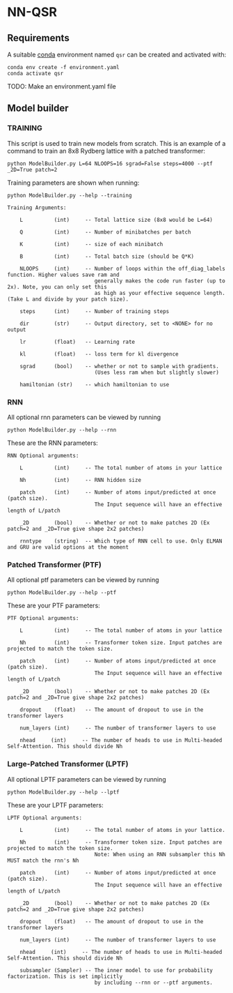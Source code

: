 # NN-QSR

## Requirements
A suitable [conda](https://conda.io/) environment named `qsr` can be created
and activated with:

```
conda env create -f environment.yaml
conda activate qsr
```

TODO: Make an environment.yaml file


## Model builder

### TRAINING

This script is used to train new models from scratch. This is an example of a command
to train an 8x8 Rydberg lattice with a patched transformer:

```
python ModelBuilder.py L=64 NLOOPS=16 sgrad=False steps=4000 --ptf _2D=True patch=2
```

Training parameters are shown when running:

```
python ModelBuilder.py --help --training
```

```
Training Arguments:

    L          (int)     -- Total lattice size (8x8 would be L=64)

    Q          (int)     -- Number of minibatches per batch

    K          (int)     -- size of each minibatch

    B          (int)     -- Total batch size (should be Q*K)

    NLOOPS     (int)     -- Number of loops within the off_diag_labels function. Higher values save ram and
                            generally makes the code run faster (up to 2x). Note, you can only set this
                            as high as your effective sequence length. (Take L and divide by your patch size).

    steps      (int)     -- Number of training steps

    dir        (str)     -- Output directory, set to <NONE> for no output

    lr         (float)   -- Learning rate

    kl         (float)   -- loss term for kl divergence

    sgrad      (bool)    -- whether or not to sample with gradients.
                            (Uses less ram when but slightly slower)

    hamiltonian (str)    -- which hamiltonian to use
```

### RNN

All optional rnn parameters can be viewed by running 

```
python ModelBuilder.py --help --rnn
```

These are the RNN parameters:

```
RNN Optional arguments:

    L          (int)     -- The total number of atoms in your lattice

    Nh         (int)     -- RNN hidden size

    patch      (int)     -- Number of atoms input/predicted at once (patch size).
                            The Input sequence will have an effective length of L/patch

    _2D        (bool)    -- Whether or not to make patches 2D (Ex patch=2 and _2D=True give shape 2x2 patches)

    rnntype    (string)  -- Which type of RNN cell to use. Only ELMAN and GRU are valid options at the moment

```

### Patched Transformer (PTF)



All optional ptf parameters can be viewed by running 

```
python ModelBuilder.py --help --ptf
```

These are your PTF parameters:

```
PTF Optional arguments:

    L          (int)     -- The total number of atoms in your lattice

    Nh         (int)     -- Transformer token size. Input patches are projected to match the token size.

    patch      (int)     -- Number of atoms input/predicted at once (patch size).
                            The Input sequence will have an effective length of L/patch

    _2D        (bool)    -- Whether or not to make patches 2D (Ex patch=2 and _2D=True give shape 2x2 patches)

    dropout    (float)   -- The amount of dropout to use in the transformer layers

    num_layers (int)     -- The number of transformer layers to use

    nhead     (int)     -- The number of heads to use in Multi-headed Self-Attention. This should divide Nh

```


### Large-Patched Transformer (LPTF)


All optional LPTF parameters can be viewed by running 

```
python ModelBuilder.py --help --lptf
```

These are your LPTF parameters:

```
LPTF Optional arguments:

    L          (int)     -- The total number of atoms in your lattice.

    Nh         (int)     -- Transformer token size. Input patches are projected to match the token size.
                            Note: When using an RNN subsampler this Nh MUST match the rnn's Nh

    patch      (int)     -- Number of atoms input/predicted at once (patch size).
                            The Input sequence will have an effective length of L/patch

    _2D        (bool)    -- Whether or not to make patches 2D (Ex patch=2 and _2D=True give shape 2x2 patches)

    dropout    (float)   -- The amount of dropout to use in the transformer layers

    num_layers (int)     -- The number of transformer layers to use

    nhead     (int)     -- The number of heads to use in Multi-headed Self-Attention. This should divide Nh

    subsampler (Sampler) -- The inner model to use for probability factorization. This is set implicitly
                            by including --rnn or --ptf arguments.

```
